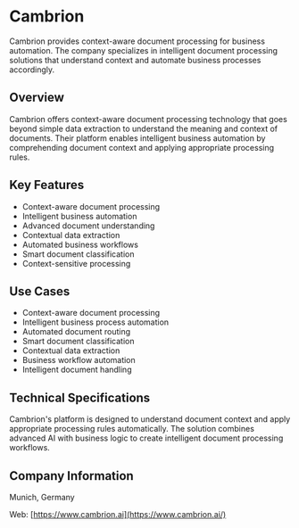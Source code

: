 # Cambrion

Cambrion provides context-aware document processing for business automation. The company specializes in intelligent document processing solutions that understand context and automate business processes accordingly.

## Overview

Cambrion offers context-aware document processing technology that goes beyond simple data extraction to understand the meaning and context of documents. Their platform enables intelligent business automation by comprehending document context and applying appropriate processing rules.

## Key Features

- Context-aware document processing
- Intelligent business automation
- Advanced document understanding
- Contextual data extraction
- Automated business workflows
- Smart document classification
- Context-sensitive processing

## Use Cases

- Context-aware document processing
- Intelligent business process automation
- Automated document routing
- Smart document classification
- Contextual data extraction
- Business workflow automation
- Intelligent document handling

## Technical Specifications

Cambrion's platform is designed to understand document context and apply appropriate processing rules automatically. The solution combines advanced AI with business logic to create intelligent document processing workflows.

## Company Information

Munich, Germany

Web: [https://www.cambrion.ai](https://www.cambrion.ai/) 